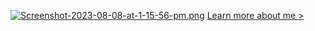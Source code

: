 [![Screenshot-2023-08-08-at-1-15-56-pm.png](https://i.postimg.cc/MZdQT2WH/Screenshot-2023-08-08-at-1-15-56-pm.png)](https://postimg.cc/vDxBqKxw)
[Learn more about me >](https://hayleyiscoding.com) 

<!--
**hayleyiscoding/hayleyiscoding** is a ✨ _special_ ✨ repository because its `README.md` (this file) appears on your GitHub profile.

Here are some ideas to get you started:

- 🔭 I’m currently working on ...
- 🌱 I’m currently learning ...
- 👯 I’m looking to collaborate on ...
- 🤔 I’m looking for help with ...
- 💬 Ask me about ...
- 📫 How to reach me: ...
- 😄 Pronouns: ...
- ⚡ Fun fact: ...
-->
